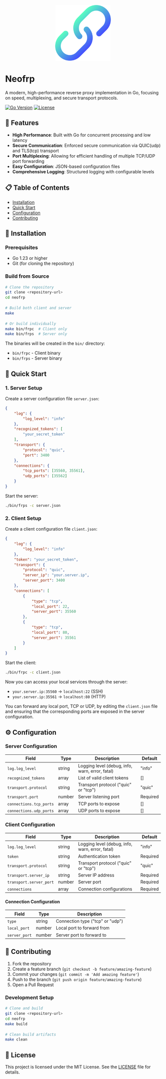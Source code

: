 <div align="center">
  <img src="./public/icon.png" alt="neofrp-logo" width="180">
</div>

# Neofrp

A modern, high-performance reverse proxy implementation in Go, focusing on speed, multiplexing, and secure transport protocols.

[![Go Version](https://img.shields.io/badge/go-%3E%3D1.23-blue.svg)](https://golang.org/)
[![License](https://img.shields.io/badge/license-MIT-green.svg)](./public/license.pdf)

## 🚀 Features

- **High Performance**: Built with Go for concurrent processing and low latency
- **Secure Communication**: Enforced secure communication via QUIC(udp) and TLS(tcp) transport
- **Port Multiplexing**: Allowing for efficient handling of multiple TCP/UDP port forwarding
- **Easy Configuration**: JSON-based configuration files
- **Comprehensive Logging**: Structured logging with configurable levels

## 📋 Table of Contents

- [Installation](#-installation)
- [Quick Start](#-quick-start)
- [Configuration](#-configuration)
- [Contributing](#-contributing)

## 🔧 Installation

### Prerequisites

- Go 1.23 or higher
- Git (for cloning the repository)

### Build from Source

```bash
# Clone the repository
git clone <repository-url>
cd neofrp

# Build both client and server
make

# Or build individually
make bin/frpc  # Client only
make bin/frps  # Server only
```

The binaries will be created in the `bin/` directory:
- `bin/frpc` - Client binary
- `bin/frps` - Server binary

## 🚀 Quick Start

### 1. Server Setup

Create a server configuration file `server.json`:

```json
{
    "log": {
        "log_level": "info"
    },
    "recognized_tokens": [
        "your_secret_token"
    ],
    "transport": {
        "protocol": "quic",
        "port": 3400
    },
    "connections": {
        "tcp_ports": [35560, 35561],
        "udp_ports": [35562]
    }
}
```

Start the server:
```bash
./bin/frps -c server.json
```

### 2. Client Setup

Create a client configuration file `client.json`:

```json
{
    "log": {
        "log_level": "info"
    },
    "token": "your_secret_token",
    "transport": {
        "protocol": "quic",
        "server_ip": "your.server.ip",
        "server_port": 3400
    },
    "connections": [
        {
            "type": "tcp",
            "local_port": 22,
            "server_port": 35560
        },
        {
            "type": "tcp",
            "local_port": 80,
            "server_port": 35561
        }
    ]
}
```

Start the client:
```bash
./bin/frpc -c client.json
```

Now you can access your local services through the server:
- `your.server.ip:35560` → `localhost:22` (SSH)
- `your.server.ip:35561` → `localhost:80` (HTTP)

You can forward any local port, TCP or UDP, by editing the `client.json` file and ensuring that the corresponding ports are exposed in the server configuration.

## ⚙️ Configuration

### Server Configuration

| Field | Type | Description | Default |
|-------|------|-------------|---------|
| `log.log_level` | string | Logging level (debug, info, warn, error, fatal) | "info" |
| `recognized_tokens` | array | List of valid client tokens | [] |
| `transport.protocol` | string | Transport protocol ("quic" or "tcp") | "quic" |
| `transport.port` | number | Server listening port | Required |
| `connections.tcp_ports` | array | TCP ports to expose | [] |
| `connections.udp_ports` | array | UDP ports to expose | [] |

### Client Configuration

| Field | Type | Description | Default |
|-------|------|-------------|---------|
| `log.log_level` | string | Logging level (debug, info, warn, error, fatal) | "info" |
| `token` | string | Authentication token | Required |
| `transport.protocol` | string | Transport protocol ("quic" or "tcp") | "quic" |
| `transport.server_ip` | string | Server IP address | Required |
| `transport.server_port` | number | Server port | Required |
| `connections` | array | Connection configurations | Required |

#### Connection Configuration

| Field | Type | Description |
|-------|------|-------------|
| `type` | string | Connection type ("tcp" or "udp") |
| `local_port` | number | Local port to forward from |
| `server_port` | number | Server port to forward to |

## 🤝 Contributing

1. Fork the repository
2. Create a feature branch (`git checkout -b feature/amazing-feature`)
3. Commit your changes (`git commit -m 'Add amazing feature'`)
4. Push to the branch (`git push origin feature/amazing-feature`)
5. Open a Pull Request

### Development Setup

```bash
# Clone and build
git clone <repository-url>
cd neofrp
make build

# Clean build artifacts
make clean
```

## 📄 License

This project is licensed under the MIT License. See the [LICENSE](./LICENSE) file for details.
